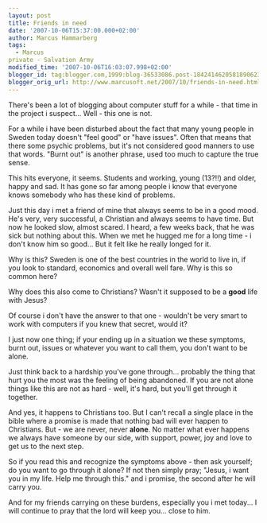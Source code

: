 ```yaml
---
layout: post
title: Friends in need
date: '2007-10-06T15:37:00.000+02:00'
author: Marcus Hammarberg
tags:
  - Marcus
private - Salvation Army
modified_time: '2007-10-06T16:03:07.998+02:00'
blogger_id: tag:blogger.com,1999:blog-36533086.post-1842414620581890623
blogger_orig_url: http://www.marcusoft.net/2007/10/friends-in-need.html
---
```


There's been a lot of blogging about computer stuff for a while -
that time in the project i suspect... Well - this one is not.

For a while i have been disturbed about the fact that many young people
in Sweden today doesn't "feel good" or "have issues". Often that means
that there some psychic problems, but it's not considered good manners
to use that words. "Burnt out" is another phrase, used too much to
capture the true sense.

This hits everyone, it seems. Students and working, young (13?!!) and
older, happy and sad. It has gone so far among people i know that
everyone knows somebody who has these kind of problems.

Just this day i met a friend of mine that always seems to be in a good
mood. He's very, very successful, a Christian and always seems to have
time. But now he looked slow, almost scared. I heard, a few weeks back,
that he was sick but nothing about this. When we met he hugged me for a
long time - i don't know him so good... But it felt like he really
longed for it.

Why is this? Sweden is one of the best countries in the world to live
in, if you look to standard, economics and overall well fare. Why is
this so common here?

Why does this also come to Christians? Wasn't it supposed to be a
**good** life with Jesus?

Of course i don't have the answer to that one - wouldn't be very smart
to work with computers if you knew that secret, would it?

I just now one thing;
if your ending up in a situation we these symptoms, burnt out, issues or
whatever you want to call them, you don't want to be alone.

Just think back to a hardship you've gone through... probably the thing
that hurt you the most was the feeling of being abandoned. If you are
not alone things like this are not as hard - well, it's hard, but you'll
get through it together.

And yes, it happens to Christians too. But I can't recall a single place
in the bible where a promise is made that nothing bad will ever happen
to Christians. But - we are never, never **alone**.
No matter what ever happens we always have someone by our side, with
support, power, joy and love to get us to the next step.

So if you read this and recognize the symptoms above - then ask
yourself; do you want to go through it alone? If not then simply pray;
"Jesus, i want you in my life. Help me through this." and i promise, the
second after he will carry you.

And for my friends carrying on these burdens, especially you i met
today... I will continue to pray that the lord will keep you... close to
him.
